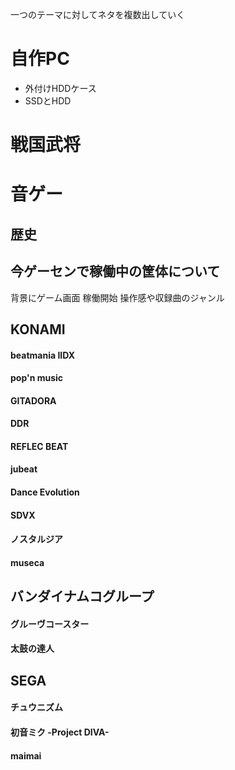 一つのテーマに対してネタを複数出していく

# 自作PC

- 外付けHDDケース
- SSDとHDD



# 戦国武将


# 音ゲー

## 歴史
## 今ゲーセンで稼働中の筐体について

背景にゲーム画面
稼働開始
操作感や収録曲のジャンル

## KONAMI

#### beatmania IIDX
#### pop'n music
#### GITADORA
#### DDR
#### REFLEC BEAT
#### jubeat
#### Dance Evolution
#### SDVX
#### ノスタルジア
#### museca

## バンダイナムコグループ

#### グルーヴコースター
#### 太鼓の達人

## SEGA

#### チュウニズム
#### 初音ミク -Project DIVA-
#### maimai






